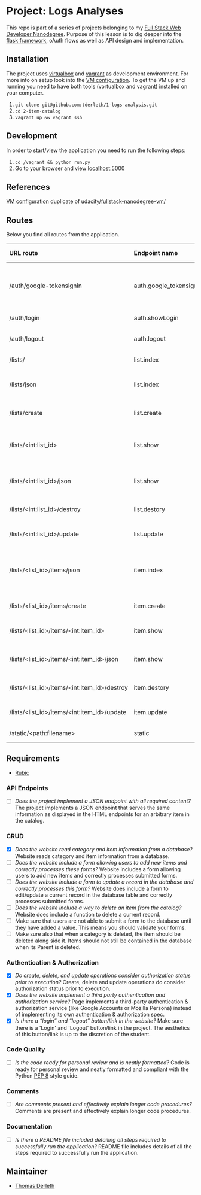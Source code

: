 # Project: Logs Analyses

This repo is part of a series of projects belonging to my [Full Stack Web Developer Nanodegree](https://eu.udacity.com/course/full-stack-web-developer-nanodegree--nd004). Purpose of this lesson is to dig deeper into the [flask framework](http://flask.pocoo.org/), oAuth flows as well as API design and implementation.  

## Installation

The project uses [virtualbox](https://www.virtualbox.org/wiki/Download_Old_Builds_5_1) and [vagrant](https://www.vagrantup.com/) as development environment. For more info on setup look into the [VM configuration](/Vagrantfile). To get the VM up and running you need to have both tools (vortualbox and vagrant) installed on your computer. 

1.  `git clone git@github.com:tderleth/1-logs-analysis.git`
2.  `cd 2-item-catalog`
3.  `vagrant up && vagrant ssh`

## Development

In order to start/view the application you need to run the following steps:

1.  `cd /vagrant && python run.py`
2.  Go to your browser and view [localhost:5000](http://localhost:5000)

## References

[VM configuration](/Vagrantfile) duplicate of [udacity/fullstack-nanodegree-vm/](https://github.com/udacity/fullstack-nanodegree-vm/blob/master/vagrant/Vagrantfile)

## Routes

Below you find all routes from the application.

| URL route                                      | Endpoint name           | HTTP methods | Description                                                                      |
| :--------------------------------------------- | :---------------------- | :----------- | :------------------------------------------------------------------------------- |
| /auth/google-tokensignin                       | auth.google_tokensignin | POST         | Post request to save user to database if not existent. Redirect to `main.index`. |
| /auth/login                                    | auth.showLogin          | GET          | Show login page.                                                                 |
| /auth/logout                                   | auth.logout             | GET          | Clear session and redirect to `main.index`.                                      |
| /lists/                                        | list.index              | GET          | Show all lists in HTML page.                                                     |
| /lists/json                                    | list.index              | GET          | Return all list resources as JSON endpoint.                                      |
| /lists/create                                  | list.create             | POST         | Store new list, redirect to `list.index`.                                        |
| /lists/\<int:list_id>                          | list.show               | GET          | Show one list with corresponding items in HTML page.                             |
| /lists/\<int:list_id>/json                     | list.show               | GET          | Return one list resource as JSON endpoint.                                       |
| /lists/\<int:list_id>/destroy                  | list.destory            | GET          | Delete list, redirect to `list.index`.                                           |
| /lists/\<int:list_id>/update                   | list.update             | POST         | Update list, redirect to `list.show`.                                            |
| /lists/\<list_id>/items/json                   | item.index              | GET          | Return all items from one list resource as JSON endpoint.                        |
| /lists/\<list_id>/items/create                 | item.create             | POST         | Store new item, redirect to `list.show`.                                         |
| /lists/\<list_id>/items/\<int:item_id>         | item.show               | GET          | Show one item in HTML page.                                                      |
| /lists/\<list_id>/items/\<int:item_id>/json    | item.show               | GET          | Return one item resource as JSON endpoint.                                       |
| /lists/\<list_id>/items/\<int:item_id>/destroy | item.destory            | GET          | Remove item and redirect to `list.show`.                                         |
| /lists/\<list_id>/items/\<int:item_id>/update  | item.update             | POST         | Update item, redirect to `item.show`.                                            |
| /static/\<path:filename>                       | static                  | GET          | Static files like `css`,`js`,`images`.                                           |

## Requirements

-   [Rubic](https://review.udacity.com/#!/rubrics/5/view) 

### API Endpoints

-   [ ] _Does the project implement a JSON endpoint with all required content?_ The project implements a JSON endpoint that serves the same information as displayed in the HTML endpoints for an arbitrary item in the catalog.

### CRUD

-   [x] _Does the website read category and item information from a database?_ Website reads category and item information from a database.
-   [ ] _Does the website include a form allowing users to add new items and correctly processes these forms?_ Website includes a form allowing users to add new items and correctly processes submitted forms.
-   [ ] _Does the website include a form to update a record in the database and correctly processes this form?_ Website does include a form to edit/update a current record in the database table and correctly processes submitted forms.
-   [ ] _Does the website include a way to delete an item from the catalog?_ Website does include a function to delete a current record.
-   [ ] Make sure that users are not able to submit a form to the database until they have added a value. This means you should validate your forms.
-   [ ] Make sure also that when a category is deleted, the item should be deleted along side it. Items should not still be contained in the database when its Parent is deleted.

### Authentication & Authorization

-   [x] _Do create, delete, and update operations consider authorization status prior to execution?_ Create, delete and update operations do consider authorization status prior to execution.
-   [x] _Does the website implement a third party authentication and authorization service?_ Page implements a third-party authentication & authorization service (like Google Accounts or Mozilla Persona) instead of implementing its own authentication & authorization spec.
-   [x] _Is there a “login” and “logout” button/link in the website?_ Make sure there is a 'Login' and 'Logout' button/link in the project. The aesthetics of this button/link is up to the discretion of the student.

### Code Quality

-   [ ] _Is the code ready for personal review and is neatly formatted?_ Code is ready for personal review and neatly formatted and compliant with the Python [PEP 8](https://www.python.org/dev/peps/pep-0008/) style guide.

### Comments

-   [ ] _Are comments present and effectively explain longer code procedures?_ Comments are present and effectively explain longer code procedures.

### Documentation

-   [ ] _Is there a README file included detailing all steps required to successfully run the application?_ README file includes details of all the steps required to successfully run the application.

## Maintainer

-   [Thomas Derleth](mailto:thomas.derleth@moovel.com)
